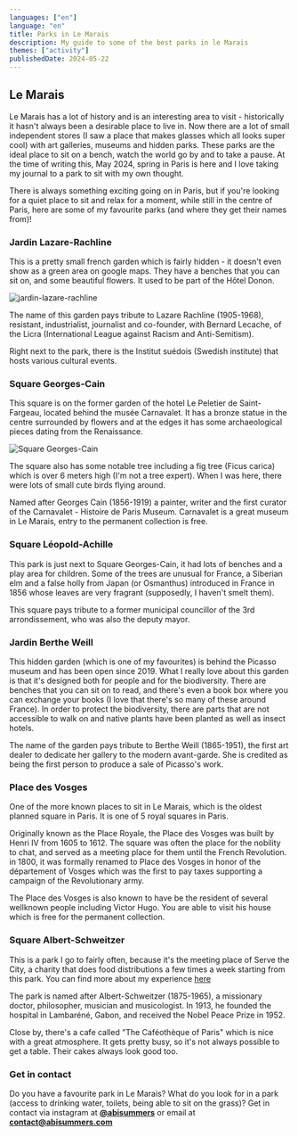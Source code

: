 ```yaml
---
languages: ["en"]
language: "en"
title: Parks in Le Marais
description: My guide to some of the best parks in le Marais
themes: ["activity"]
publishedDate: 2024-05-22
---
```


## Le Marais

Le Marais has a lot of history and is an interesting area to visit - historically it hasn't always been a desirable place to live in. Now there are a lot of small independent stores (I saw a place that makes glasses which all looks super cool) with art galleries, museums and hidden parks. These parks are the ideal place to sit on a bench, watch the world go by and to take a pause. At the time of writing this, May 2024, spring in Paris is here and I love taking my journal to a park to sit with my own thought.

There is always something exciting going on in Paris, but if you're looking for a quiet place to sit and relax for a moment, while still in the centre of Paris, here are some of my favourite parks (and where they get their names from)!

### Jardin Lazare-Rachline

This is a pretty small french garden which is fairly hidden - it doesn't even show as a green area on google maps. They have a benches that you can sit on, and some beautiful flowers. It used to be part of the Hôtel Donon.

![jardin-lazare-rachline](./images/jardin-lazare-rachline.jpg)

The name of this garden pays tribute to Lazare Rachline (1905-1968), resistant, industrialist, journalist and co-founder, with Bernard Lecache, of the Licra (International League against Racism and Anti-Semitism).

Right next to the park, there is the Institut suédois (Swedish institute) that hosts various cultural events.

### Square Georges-Cain

This square is on the former garden of the hotel Le Peletier de Saint-Fargeau, located behind the musée Carnavalet. It has a bronze statue in the centre surrounded by flowers and at the edges it has some archaeological pieces dating from the Renaissance.

![Square Georges-Cain](./images/square-georges-cain.jpg)

The square also has some notable tree including a fig tree (Ficus carica) which is over 6 meters high (I'm not a tree expert). When I was here, there were lots of small cute birds flying around.

Named after Georges Cain (1856-1919) a painter, writer and the first curator of the Carnavalet - Histoire de Paris Museum. Carnavalet is a great museum in Le Marais, entry to the permanent collection is free.

### Square Léopold-Achille

This park is just next to Square Georges-Cain, it had lots of benches and a play area for children. Some of the trees are unusual for France, a Siberian elm and a false holly from Japan (or Osmanthus) introduced in France in 1856 whose leaves are very fragrant (supposedly, I haven't smelt them).

This square pays tribute to a former municipal councillor of the 3rd arrondissement, who was also the deputy mayor.

### Jardin Berthe Weill

This hidden garden (which is one of my favourites) is behind the Picasso museum and has been open since 2019. What I really love about this garden is that it's designed both for people and for the biodiversity. There are benches that you can sit on to read, and there's even a book box where you can exchange your books (I love that there's so many of these around France). In order to protect the biodiversity, there are parts that are not accessible to walk on and native plants have been planted as well as insect hotels.

The name of the garden pays tribute to Berthe Weill (1865-1951), the first art dealer to dedicate her gallery to the modern avant-garde. She is credited as being the first person to produce a sale of Picasso's work.

### Place des Vosges

One of the more known places to sit in Le Marais, which is the oldest planned square in Paris. It is one of 5 royal squares in Paris.

Originally known as the Place Royale, the Place des Vosges was built by Henri IV from 1605 to 1612. The square was often the place for the nobility to chat, and served as a meeting place for them until the French Revolution. in 1800, it was formally renamed to Place des Vosges in honor of the département of Vosges which was the first to pay taxes supporting a campaign of the Revolutionary army.

The Place des Vosges is also known to have be the resident of several wellknown people including Victor Hugo. You are able to visit his house which is free for the permanent collection.

### Square Albert-Schweitzer

This is a park I go to fairly often, because it's the meeting place of Serve the City, a charity that does food distributions a few times a week starting from this park. You can find more about my experience [here](https://abisummers.com/articles/volunteering)

The park is named after Albert-Schweitzer (1875-1965), a missionary doctor, philosopher, musician and musicologist. In 1913, he founded the hospital in Lambaréné, Gabon, and received the Nobel Peace Prize in 1952.

Close by, there's a cafe called "The Caféothèque of Paris" which is nice with a great atmosphere. It gets pretty busy, so it's not always possible to get a table. Their cakes always look good too.

<!-- ### Jardin des Rosiers Joseph Migneret -->

<!--
### Jardin Roger-Priou-Valjean



### Jardin Arnaud Beltrame

### Square du Temple - Elie Wiesel

### Jardin Anne Frank

### Square Charles-Victor Langlois

### Hôtel-Salé-Léonor-Fini Garden
 -->

### Get in contact

Do you have a favourite park in Le Marais? What do you look for in a park (access to drinking water, toilets, being able to sit on the grass)? Get in contact via instagram at **[@abisummers](https://www.instagram.com/abisummers/)** or email at **[contact@abisummers.com](mailto:contact@abisummers.com)**
